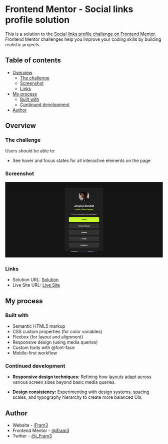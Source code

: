 # Frontend Mentor - Social links profile solution

This is a solution to the [Social links profile challenge on Frontend Mentor](https://www.frontendmentor.io/challenges/social-links-profile-UG32l9m6dQ). Frontend Mentor challenges help you improve your coding skills by building realistic projects. 

## Table of contents

- [Overview](#overview)
  - [The challenge](#the-challenge)
  - [Screenshot](#screenshot)
  - [Links](#links)
- [My process](#my-process)
  - [Built with](#built-with)
  - [Continued development](#continued-development)
- [Author](#author)

## Overview

### The challenge

Users should be able to:

- See hover and focus states for all interactive elements on the page

### Screenshot

![Social Links Profile](assets/images/social_links_profile_screenshot_.png)

### Links

- Solution URL: [Solution](https://github.com/Ifram3/frontendmentor.io-projects/tree/main/social-links-profile-main)
- Live Site URL: [Live Site](https://biogrid.netlify.app/)

## My process

### Built with

- Semantic HTML5 markup
- CSS custom properties (for color variables)
- Flexbox (for layout and alignment)
- Responsive design (using media queries)
- Custom fonts with @font-face
- Mobile-first workflow

### Continued development

- **Responsive design techniques:** Refining how layouts adapt across various screen sizes beyond basic media queries.

- **Design consistency:** Experimenting with design systems, spacing scales, and typography hierarchy to create more balanced UIs.

## Author

- Website - [iFram3](https://biogrid.netlify.app/)
- Frontend Mentor - [@ifram3](https://www.frontendmentor.io/profile/ifram3)
- Twitter - [@i_Fram3](https://www.twitter.com/i_Fram3)
